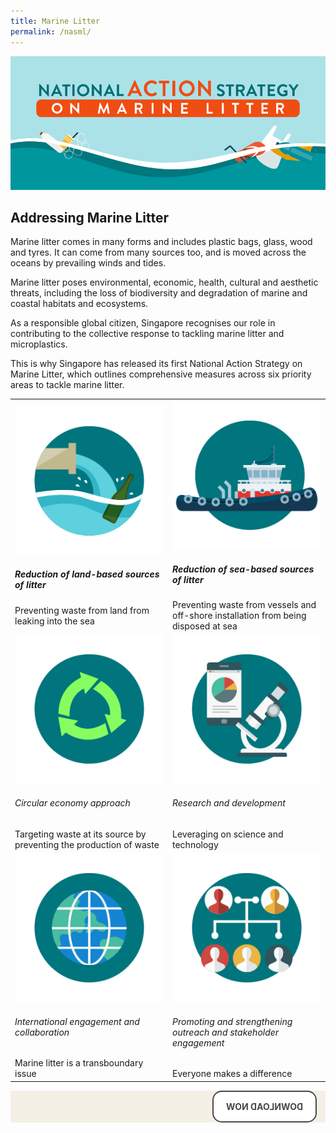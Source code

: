 ```yaml
---
title: Marine Litter
permalink: /nasml/
---  
```


<style>

.back {
  background: #F4F0E5;
  transform: rotateY(-180deg);
  padding: 0 1em;
}
/* .back .button {
  background: linear-gradient(135deg, #1a9be6, #1a57e6);
}
.back .button:before {
  box-shadow: 0 0 10px 10px rgba(26, 87, 230, 0.25);
  background-color: rgba(26, 87, 230, 0.25);
} */
.card:hover .back {
  transform: rotateY(0deg);
}
.card:nth-child(even) .back {
  transform: rotateY(180deg);
}
/* .card:nth-child(even) .back .button {
  background: linear-gradient(135deg, #e61a80, #e61a3c);
}
.card:nth-child(even) .back .button:before {
  box-shadow: 0 0 10px 10px rgba(230, 26, 60, 0.25);
  background-color: rgba(230, 26, 60, 0.25);
} */
.card:nth-child(even):hover .back {
  transform: rotateY(0deg);
}


.button {
  cursor: pointer;
  -webkit-backface-visibility: hidden;
  backface-visibility: hidden;
  font: inherit;
  border: none;
  position: relative;
  transition: 300ms ease;
  color: #484848 !important;
  text-transform: uppercase;
  text-decoration: none;
  background: #ffffff;
  padding: 15px 20px;
  border: 2px solid #484848;
  display: inline-block;
  transition: all 0.4s ease 0s;
  border-radius: 15px;
  font-weight: bold;
  text-decoration: none !important;
}
.button:before {
  transition: 300ms ease;
  position: absolute;
  display: block;
  content: "";
  transform: translateZ(-40px);
  -webkit-backface-visibility: hidden;
  backface-visibility: hidden;
  height: calc(100% - 20px);
  width: calc(100% - 20px);
  border-radius: 100px;
  left: 10px;
  top: 16px;
}
.button:hover {
  transform: translateZ(55px);
  color: #ffffff !important;
  background: #4a96b0;
  border-color: #4a96b0 !important;
  transition: all 0.4s ease 0s;
  text-decoration: none;
}
.button:hover:before {
  transform: translateZ(-45px);
}
.button:active {
  transform: translateZ(20px);
}
.button:active:before {
  transform: translateZ(-20px);
  top: 10px;
}



</style>


<img src="/images/nasml/titlebar.png" alt="national action strategy titlebar">

<h2><b>Addressing Marine Litter</b></h2>

Marine litter comes in many forms and includes plastic bags, glass, wood and tyres. It can come from many sources too, and is moved across the oceans by prevailing winds and tides.

Marine litter poses environmental, economic, health, cultural and aesthetic threats, including the loss of biodiversity and degradation of marine and coastal habitats and ecosystems.

As a responsible global citizen, Singapore recognises our role in contributing to the collective response to tackling marine litter and microplastics. 

This is why Singapore has released its first National Action Strategy on Marine Litter, which outlines comprehensive measures across six priority areas to tackle marine litter.

<table>
     <tr>
           <td width="50%">
             <img src="/images/nasml/1.png" alt="Reduction of land-based sources of litter">
              <h5>Reduction of land-based sources of litter</h5>
              Preventing waste from land from leaking into the sea</td>
           <td>
             <img src="/images/nasml/2.png" alt="Reduction of sea-based sources of litter">
             <h5>Reduction of sea-based sources of litter</h5>
Preventing waste from vessels and off-shore installation from being disposed at sea</td>
      </tr>
  <tr>
           <td>
             <img src="/images/nasml/3.png" alt="Circular economy approach">
              <h6>Circular economy approach</h6>
              Targeting waste at its source by preventing the production of waste</td>
           <td>
             <img src="/images/nasml/4.png" alt="Research and development">
             <h6>Research and development</h6>
             Leveraging on science and technology</td>
      </tr>
    <tr>
           <td>
             <img src="/images/nasml/5.png" alt="International engagement and collaboration">
              <h6>International engagement and collaboration</h6>
            Marine litter is a transboundary issue</td>
           <td>
             <img src="/images/nasml/6.png" alt="outreach and stakeholder engagement">
             <h6>Promoting and strengthening outreach and stakeholder engagement</h6>
             Everyone makes a difference</td>
      </tr>
</table>


<div class="back">
      <div>
        <a href="/images/nasml/nasml.pdf"><button class="button">Download Now</button></a>
      </div>
    </div>
